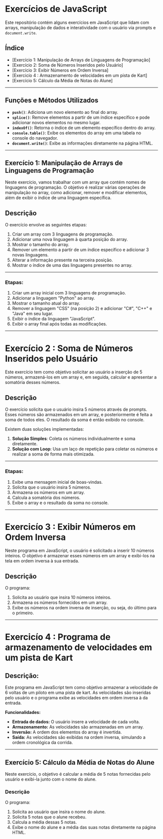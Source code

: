 # Exercícios de JavaScript

Este repositório contém alguns exercícios em JavaScript que lidam com arrays, manipulação de dados e interatividade com o usuário via prompts e `document.write`.

## Índice
- [Exercício 1: Manipulação de Arrays de Linguagens de Programação]
- [Exercício 2: Soma de Números Inseridos pelo Usuário]
- [Exercício 3: Exibir Números em Ordem Inversa]
- [Exercicío 4 : Armazenamento de velocidades em um pista de Kart]
- [Exercício 5: Cálculo da Média de Notas do Alune] 

---
## Funções e Métodos Utilizados

- **`push()`**: Adiciona um novo elemento ao final do array.
- **`splice()`**: Remove elementos a partir de um índice específico e pode adicionar novos elementos no mesmo lugar.
- **`indexOf()`**: Retorna o índice de um elemento específico dentro do array.
- **`console.table()`**: Exibe os elementos do array em uma tabela no console do navegador.
- **`document.write()`**: Exibe as informações diretamente na página HTML.

---

## Exercício 1: Manipulação de Arrays de Linguagens de Programação

Neste exercício, vamos trabalhar com um array que contém nomes de linguagens de programação. O objetivo é realizar várias operações de manipulação no array, como adicionar, remover e modificar elementos, além de exibir o índice de uma linguagem específica.

## Descrição

O exercício envolve as seguintes etapas:
1. Criar um array com 3 linguagens de programação.
2. Adicionar uma nova linguagem à quarta posição do array.
3. Mostrar o tamanho do array.
4. Remover um elemento a partir de um índice específico e adicionar 3 novas linguagens.
5. Alterar a informação presente na terceira posição.
6. Mostrar o índice de uma das linguagens presentes no array.

---

### Etapas:

1. Criar um array inicial com 3 linguagens de programação.
2. Adicionar a linguagem "Python" ao array.
3. Mostrar o tamanho atual do array.
4. Remover a linguagem "CSS" (na posição 2) e adicionar "C#", "C++" e "Java" em seu lugar.
5. Exibir o índice da linguagem "JavaScript".
6. Exibir o array final após todas as modificações.

----
# Exercício 2 : Soma de Números Inseridos pelo Usuário

Este exercício tem como objetivo solicitar ao usuário a inserção de 5 números, armazená-los em um array e, em seguida, calcular e apresentar a somatória desses números.

## Descrição

O exercício solicita que o usuário insira 5 números através de prompts. Esses números são armazenados em um array, e posteriormente é feita a soma de todos eles. O resultado da soma é então exibido no console.

Existem duas soluções implementadas:
1. **Solução Simples**: Coleta os números individualmente e soma diretamente.
2. **Solução com Loop**: Usa um laço de repetição para coletar os números e realizar a soma de forma mais otimizada.

-------
### Etapas:

1. Exibe uma mensagem inicial de boas-vindas.
2. Solicita que o usuário insira 5 números.
3. Armazena os números em um array.
4. Calcula a somatória dos números.
5. Exibe o array e o resultado da soma no console.
   
-------
# Exercicío 3 : Exibir Números em Ordem Inversa


Neste programa em JavaScript, o usuário é solicitado a inserir 10 números inteiros. O objetivo é armazenar esses números em um array e exibi-los na tela em ordem inversa à sua entrada.

## Descrição

O programa:
1. Solicita ao usuário que insira 10 números inteiros.
2. Armazena os números fornecidos em um array.
3. Exibe os números na ordem inversa de inserção, ou seja, do último para o primeiro.

---

# Exercicío 4 : Programa de armazenamento de velocidades em um pista de Kart

## Descrição:

Este programa em JavaScript tem como objetivo armazenar a velocidade de 6 voltas de um piloto em uma pista de kart. 
As velocidades são inseridas pelo usuário e o programa exibe as velocidades em ordem inversa à da entrada.

**Funcionalidades:**

* **Entrada de dados:** O usuário insere a velocidade de cada volta.
* **Armazenamento:** As velocidades são armazenadas em um array.
* **Inversão:** A ordem dos elementos do array é invertida.
* **Saída:** As velocidades são exibidas na ordem inversa, simulando a ordem cronológica da corrida.

---
## Exercício 5: Cálculo da Média de Notas do Alune

Neste exercício, o objetivo é calcular a média de 5 notas fornecidas pelo usuário e exibi-la junto com o nome do alune.

### Descrição

O programa:
1. Solicita ao usuário que insira o nome do alune.
2. Solicita 5 notas que o alune recebeu.
3. Calcula a média dessas 5 notas.
4. Exibe o nome do alune e a média das suas notas diretamente na página HTML.